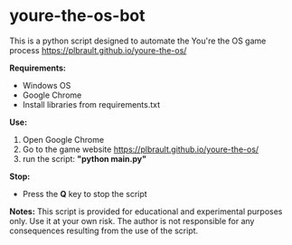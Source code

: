 # youre-the-os-bot

This is a python script designed to automate the You're the OS game process https://plbrault.github.io/youre-the-os/

**Requirements:**
- Windows OS
- Google Chrome
- Install libraries from requirements.txt

**Use:**
1. Open Google Chrome
2. Go to the game website https://plbrault.github.io/youre-the-os/
3. run the script: __"python main.py"__

**Stop:**
- Press the **Q** key to stop the script

**Notes:**
This script is provided for educational and experimental purposes only. Use it at your own risk. The author is not responsible for any consequences resulting from the use of the script.